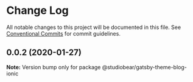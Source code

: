 # Change Log

All notable changes to this project will be documented in this file.
See [Conventional Commits](https://conventionalcommits.org) for commit guidelines.

## 0.0.2 (2020-01-27)

**Note:** Version bump only for package @studiobear/gatsby-theme-blog-ionic
